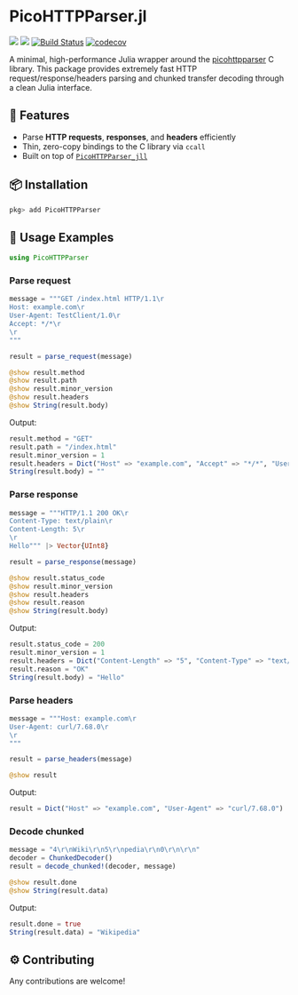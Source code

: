 # PicoHTTPParser.jl

[![](https://img.shields.io/badge/docs-stable-blue.svg)](https://AbrJA.github.io/PicoHTTPParser.jl/stable)
[![](https://img.shields.io/badge/docs-dev-blue.svg)](https://AbrJA.github.io/PicoHTTPParser.jl/dev)
[![Build Status](https://github.com/AbrJA/PicoHTTPParser.jl/workflows/CI/badge.svg)](https://github.com/AbrJA/PicoHTTPParser.jl/actions?query=workflow%3ACI+branch%3Amaster)
[![codecov](https://codecov.io/gh/AbrJA/PicoHTTPParser.jl/graph/badge.svg)](https://codecov.io/gh/AbrJA/PicoHTTPParser.jl)

A minimal, high-performance Julia wrapper around the [picohttpparser](https://github.com/h2o/picohttpparser) C library.
This package provides extremely fast HTTP request/response/headers parsing and chunked transfer decoding through a clean Julia interface.

## 🚀 Features

- Parse **HTTP requests**, **responses**, and **headers** efficiently
- Thin, zero-copy bindings to the C library via `ccall`
- Built on top of [`PicoHTTPParser_jll`](https://github.com/JuliaBinaryWrappers/PicoHTTPParser_jll.jl)

## 📦 Installation

```julia
pkg> add PicoHTTPParser
```

## 🧩 Usage Examples

```julia
using PicoHTTPParser
```

### Parse request

```julia
message = """GET /index.html HTTP/1.1\r
Host: example.com\r
User-Agent: TestClient/1.0\r
Accept: */*\r
\r
"""

result = parse_request(message)

@show result.method
@show result.path
@show result.minor_version
@show result.headers
@show String(result.body)
```

Output:

```julia
result.method = "GET"
result.path = "/index.html"
result.minor_version = 1
result.headers = Dict("Host" => "example.com", "Accept" => "*/*", "User-Agent" => "TestClient/1.0")
String(result.body) = ""
```

### Parse response

```julia
message = """HTTP/1.1 200 OK\r
Content-Type: text/plain\r
Content-Length: 5\r
\r
Hello""" |> Vector{UInt8}

result = parse_response(message)

@show result.status_code
@show result.minor_version
@show result.headers
@show result.reason
@show String(result.body)
```

Output:

```julia
result.status_code = 200
result.minor_version = 1
result.headers = Dict("Content-Length" => "5", "Content-Type" => "text/plain")
result.reason = "OK"
String(result.body) = "Hello"
```

### Parse headers

```julia
message = """Host: example.com\r
User-Agent: curl/7.68.0\r
\r
"""

result = parse_headers(message)

@show result
```

Output:

```julia
result = Dict("Host" => "example.com", "User-Agent" => "curl/7.68.0")
```

### Decode chunked

```julia
message = "4\r\nWiki\r\n5\r\npedia\r\n0\r\n\r\n"
decoder = ChunkedDecoder()
result = decode_chunked!(decoder, message)

@show result.done
@show String(result.data)
```

Output:

```julia
result.done = true
String(result.data) = "Wikipedia"
```

## ⚙️ Contributing

Any contributions are welcome!
